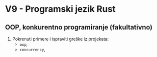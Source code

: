 # V9 - Programski jezik Rust

## OOP, konkurentno programiranje (fakultativno)

1. Pokrenuti primere i ispraviti greške iz projekata:
    - `oop`,
    - `concurrency`,
